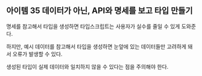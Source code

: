 ## 아이템 35 데이터가 아닌, API와 명세를 보고 타입 만들기

명세를 참고해서 타입을 생성하면 타입스크립트는 사용자가 실수를 줄일 수 있게 도와준다.

하지만, 예시 데이터를 참고해서 타입을 생성하면 눈앞에 있는 데이터들만 고려하게 돼서 오류가 발생할 수 있다.

생성된 타입이 실제 데이터와 일치하지 않을 수 있다는 점을 주의해야 한다.
